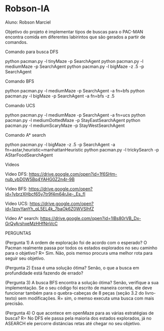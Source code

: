 # Robson-IA

Aluno: Robson Marciel

Objetivo do projeto é implementar tipos de buscas para o PAC-MAN encontra comida em diferentes labirintos que são gerados a partir de comandos. 

Comando para busca DFS

python pacman.py -l tinyMaze -p SearchAgent
python pacman.py -l mediumMaze -p SearchAgent
python pacman.py -l bigMaze -z .5 -p SearchAgent

Comando BFS

python pacman.py -l mediumMaze -p SearchAgent -a fn=bfs
python pacman.py -l bigMaze -p SearchAgent -a fn=bfs -z .5

Comando UCS

python pacman.py -l mediumMaze -p SearchAgent -a fn=ucs
python pacman.py -l mediumDottedMaze -p StayEastSearchAgent
python pacman.py -l mediumScaryMaze -p StayWestSearchAgent

Comando A* search

python pacman.py -l bigMaze -z .5 -p SearchAgent -a fn=astar,heuristic=manhattanHeuristic 
python pacman.py -l trickySearch -p AStarFoodSearchAgent

Videos

Video DFS: https://drive.google.com/open?id=1f6SHm-nub_ybD0W5Bq4YAHG0Z2n4r-9B

Video BFS: https://drive.google.com/open?id=1ybrzXHbcf65y7tr9f4m64rJie-_Es_fI

Video UCS: https://drive.google.com/open?id=1zovYanYh_qL5EL4k_7baOk6Z0WVSlhfZ

Video A* search: https://drive.google.com/open?id=1IBs80rVB_Dx-GrQyArshxeMzHHfNnVcC


PERGUNTAS 

(Pergunta 1) A ordem de exploração foi de acordo com o esperado? O Pacman realmente passa por todos os estados explorados no seu caminho para o objetivo?
R= Sim.
Não, pois  memso procura uma melhor rota para seguir seu objetivo.

(Pergunta 2) Essa é uma solução ótima? Senão, o que a busca em profundidade está fazendo de errado?

(Pergunta 3) A busca BFS encontra a solução ótima? Senão, verifique a sua implementação. Se o seu código foi escrito de maneira correta, ele deve funcionar também para o quebra-cabeças de 8 peças (seção 3.2 do livro-texto) sem modificações.
R= sim, o memso executa uma busca com mais precisão.

(Pergunta 4) O que acontece em openMaze para as várias estratégias de busca?
R= No DFS ele passa pela maioria dos estados explorados, já no ASEARCH ele percorre distáncias retas até chegar no seu objetivo.
